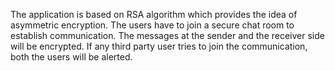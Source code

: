 The application is based on RSA algorithm which provides the idea of asymmetric encryption.
The users have to join a secure chat room to establish communication.
The messages at the sender and the receiver side will be encrypted. 
If any third party user tries to join the communication, both the users will be alerted.
